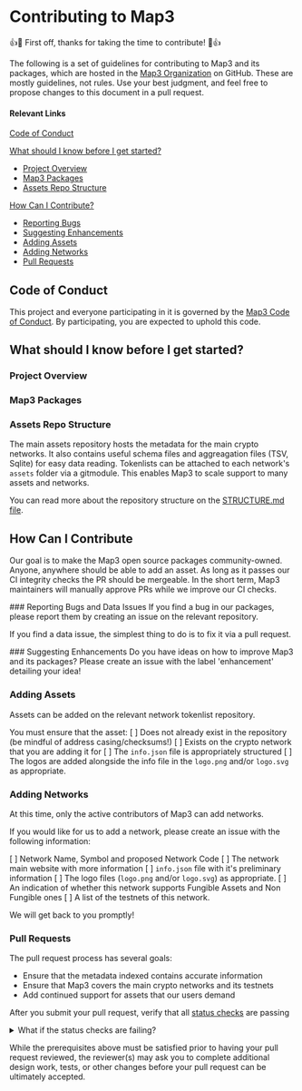 # Contributing to Map3

:+1::tada: First off, thanks for taking the time to contribute! :tada::+1:

The following is a set of guidelines for contributing to Map3 and its packages, which are hosted in the [Map3 Organization](https://github.com/map3xyz) on GitHub. These are mostly guidelines, not rules. Use your best judgment, and feel free to propose changes to this document in a pull request.

#### Relevant Links

[Code of Conduct](#code-of-conduct)

[What should I know before I get started?](#what-should-i-know-before-i-get-started)
  * [Project Overview](#project-overview)
  * [Map3 Packages](#map3-packages)
  * [Assets Repo Structure](#assets-repo-structure)

[How Can I Contribute?](#how-can-i-contribute)
  * [Reporting Bugs](#reporting-bugs)
  * [Suggesting Enhancements](#suggesting-enhancements)
  * [Adding Assets](#adding-assets)
  * [Adding Networks](#adding-networks)
  * [Pull Requests](#pull-requests)

## Code of Conduct
This project and everyone participating in it is governed by the [Map3 Code of Conduct](CODE_OF_CONDUCT.md). By participating, you are expected to uphold this code.

## What should I know before I get started?

### Project Overview

### Map3 Packages

### Assets Repo Structure
The main assets repository hosts the metadata for the main crypto networks. It also contains useful schema files and aggreagation files (TSV, Sqlite) for easy data reading. Tokenlists can be attached to each network's `assets` folder via a gitmodule. This enables Map3 to scale support to many assets and networks. 

You can read more about the repository structure on the [STRUCTURE.md file](https://github.com/map3xyz/assets/blob/master/docs/CODE_OF_CONDUCT.md). 

## How Can I Contribute
Our goal is to make the Map3 open source packages community-owned. Anyone, anywhere should be able to add an asset. As long as it passes our CI integrity checks the PR should be mergeable. In the short term, Map3 maintainers will manually approve PRs while we improve our CI checks.

### Reporting Bugs and Data Issues
If you find a bug in our packages, please report them by creating an issue on the relevant repository. 

If you find a data issue, the simplest thing to do is to fix it via a pull request. 

### Suggesting Enhancements
Do you have ideas on how to improve Map3 and its packages? Please create an issue with the label 'enhancement' detailing your idea!

### Adding Assets
Assets can be added on the relevant network tokenlist repository. 

You must ensure that the asset:
[ ] Does not already exist in the repository (be mindful of address casing/checksums!)
[ ] Exists on the crypto network that you are adding it for
[ ] The `info.json` file is appropriately structured
[ ] The logos are added alongside the info file in the `logo.png` and/or `logo.svg` as appropriate.

### Adding Networks
At this time, only the active contributors of Map3 can add networks. 

If you would like for us to add a network, please create an issue with the following information: 

[ ] Network Name, Symbol and proposed Network Code
[ ] The network main website with more information
[ ] `info.json` file with it's preliminary information
[ ] The logo files (`logo.png` and/or `logo.svg`) as appropriate.
[ ] An indication of whether this network supports Fungible Assets and Non Fungible ones
[ ] A list of the testnets of this network.

We will get back to you promptly! 

### Pull Requests
The pull request process has several goals:

- Ensure that the metadata indexed contains accurate information
- Ensure that Map3 covers the main crypto networks and its testnets
- Add continued support for assets that our users demand

After you submit your pull request, verify that all [status checks](https://help.github.com/articles/about-status-checks/) are passing <details><summary>What if the status checks are failing?</summary>If a status check is failing, and you believe that the failure is unrelated to your change, please leave a comment on the pull request explaining why you believe the failure is unrelated. A maintainer will re-run the status check for you. If we conclude that the failure was a false positive, then we will open an issue to track that problem with our status check suite.</details>

While the prerequisites above must be satisfied prior to having your pull request reviewed, the reviewer(s) may ask you to complete additional design work, tests, or other changes before your pull request can be ultimately accepted.